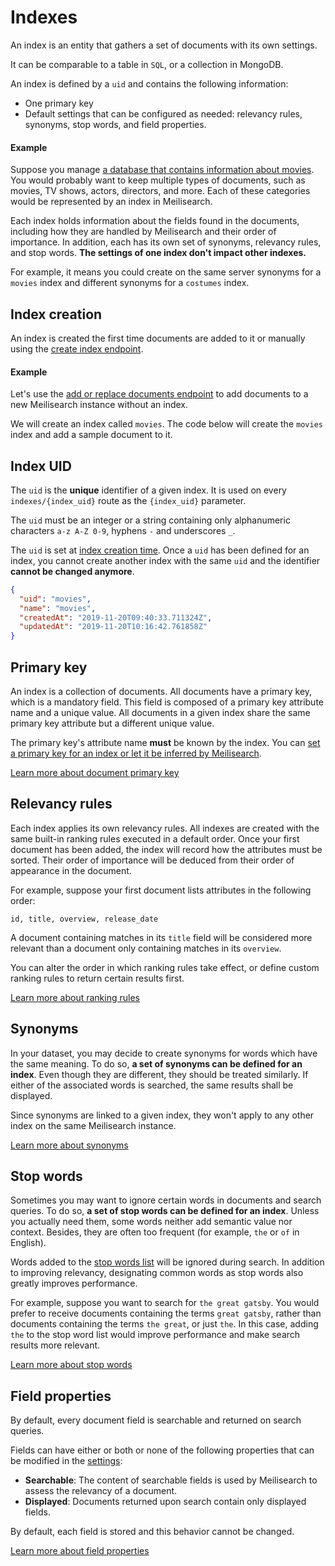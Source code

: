 # Indexes

An index is an entity that gathers a set of documents with its own settings.

It can be comparable to a table in `SQL`, or a collection in MongoDB.

An index is defined by a `uid` and contains the following information:

- One primary key
- Default settings that can be configured as needed: relevancy rules, synonyms, stop words, and field properties.

#### Example

Suppose you manage [a database that contains information about movies](https://imdb.com/). You would probably want to keep multiple types of documents, such as movies, TV shows, actors, directors, and more. Each of these categories would be represented by an index in Meilisearch.

Each index holds information about the fields found in the documents, including how they are handled by Meilisearch and their order of importance. In addition, each has its own set of synonyms, relevancy rules, and stop words. **The settings of one index don't impact other indexes.**

For example, it means you could create on the same server synonyms for a `movies` index and different synonyms for a `costumes` index.

## Index creation

An index is created the first time documents are added to it or manually using the [create index endpoint](/reference/api/indexes.md#create-an-index).

#### Example

Let's use the [add or replace documents endpoint](/reference/api/documents.md#add-or-replace-documents) to add documents to a new Meilisearch instance without an index.

We will create an index called `movies`. The code below will create the `movies` index and add a sample document to it.

<CodeSamples id="add_or_replace_documents_1" />

## Index UID

The `uid` is the **unique** identifier of a given index. It is used on every `indexes/{index_uid}` route as the `{index_uid}` parameter.

The `uid` must be an integer or a string containing only alphanumeric characters `a-z A-Z 0-9`, hyphens `-` and underscores `_`.

The `uid` is set at [index creation time](/reference/api/indexes.md#create-an-index). Once a `uid` has been defined for an index, you cannot create another index with the same `uid` and the identifier **cannot be changed anymore**.

```json
{
  "uid": "movies",
  "name": "movies",
  "createdAt": "2019-11-20T09:40:33.711324Z",
  "updatedAt": "2019-11-20T10:16:42.761858Z"
}
```

## Primary key

An index is a collection of documents. All documents have a primary key, which is a mandatory field. This field is composed of a primary key attribute name and a unique value. All documents in a given index share the same primary key attribute but a different unique value.

The primary key's attribute name **must** be known by the index. You can [set a primary key for an index or let it be inferred by Meilisearch](/learn/core_concepts/primary_key.md#setting-the-primary-key).

[Learn more about document primary key](/learn/core_concepts/primary_key.md#primary-key-2)

## Relevancy rules

Each index applies its own relevancy rules. All indexes are created with the same built-in ranking rules executed in a default order. Once your first document has been added, the index will record how the attributes must be sorted. Their order of importance will be deduced from their order of appearance in the document.

For example, suppose your first document lists attributes in the following order:

```
id, title, overview, release_date
```

A document containing matches in its `title` field will be considered more relevant than a document only containing matches in  its `overview`.

You can alter the order in which ranking rules take effect, or define custom ranking rules to return certain results first.

[Learn more about ranking rules](/learn/core_concepts/relevancy.md)

## Synonyms

In your dataset, you may decide to create synonyms for words which have the same meaning. To do so, **a set of synonyms can be defined for an index**. Even though they are different, they should be treated similarly. If either of the associated words is searched, the same results shall be displayed.

Since synonyms are linked to a given index, they won't apply to any other index on the same Meilisearch instance.

[Learn more about synonyms](/learn/configuration/synonyms.md)

## Stop words

Sometimes you may want to ignore certain words in documents and search queries. To do so, **a set of stop words can be defined for an index**. Unless you actually need them, some words neither add semantic value nor context. Besides, they are often too frequent (for example, `the` or `of` in English).

Words added to the [stop words list](/reference/api/stop_words.md) will be ignored during search. In addition to improving relevancy, designating common words as stop words also greatly improves performance.

For example, suppose you want to search for `the great gatsby`. You would prefer to receive documents containing the terms `great gatsby`, rather than documents containing the terms `the great`, or just `the`. In this case, adding `the` to the stop word list would improve performance and make search results more relevant.

[Learn more about stop words](/reference/api/stop_words.md)

## Field properties

By default, every document field is searchable and returned on search queries.

Fields can have either or both or none of the following properties that can be modified in the [settings](/reference/api/settings.md):

- **Searchable**: The content of searchable fields is used by Meilisearch to assess the relevancy of a document.
- **Displayed**: Documents returned upon search contain only displayed fields.

By default, each field is stored and this behavior cannot be changed.

[Learn more about field properties](/learn/configuration/displayed_searchable_attributes.md)
